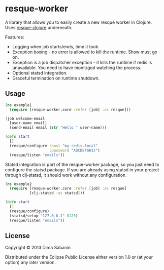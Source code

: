 # resque-worker

A library that allows you to easily create a new resque worker in Clojure. Uses [resque-clojure](https://github.com/jxa/resque-clojure) underneath.

Features:

* Logging when job starts/ends, time it took.
* Exception boxing - no error is allowed to kill the runtime. Show must go on.
* Exception is a job dispatcher exception - it kills the runtime if redis is unavailable. You need to have monit/god watching the process.
* Optional statsd integration.
* Graceful termination on runtime shutdown.

## Usage

```clojure
(ns example1
  (require [resque-worker.core :refer [job] :as resque]))

(job welcome-email
  [user-name email]
  (send-email email (str "Hello " user-name)))

(defn start
  []
  (resque/configure :host "my-redis.local"
                    :password "ABCDEFGHIJ")
  (resque/listen "emails"))
```

Statsd integration is part of the resque-worker package, so you just need to configure the statsd package. 
If you are already using statsd in your project through clj-statsd, it should work without any configuration.

```clojure
(ns example2
  (require [resque-worker.core :refer [job] :as resque]
           [clj-statsd :as statsd]))

(defn start
  []
  (resque/configure)
  (statsd/setup "127.0.0.1" 8125)
  (resque/listen "emails"))
```

## License

Copyright © 2013 Dima Sabanin

Distributed under the Eclipse Public License either version 1.0 or (at
your option) any later version.

